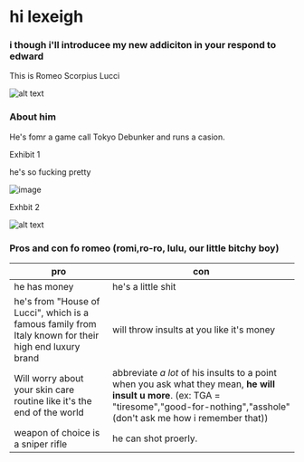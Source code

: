 <head>
    <meta charset="utf-8">
    <meta name="author" content="Patricia Siew">
    <meta name="discription" content="a page where i go feral about romeo">
</head>

<body>
    <h1>hi lexeigh</h1>
    <h3>i though i'll introducee my new addiciton in your respond to edward</h3>
    <p>This is Romeo Scorpius Lucci</p>
    
![alt text](https://i.pinimg.com/736x/2e/a2/6c/2ea26cd7a7abd24e9976ddcd91902b3f.jpg)
</body>

<body>
    <h3> About him</h3>
    <p>He's fomr a game call Tokyo Debunker and runs a casion.</p>
    <p>Exhibit 1</p>
    <p>he's so fucking pretty</p>
    
![image](https://github.com/user-attachments/assets/df7ea10c-ac0d-466b-9ae4-4a03df9a7922)


<body>
    <p>Exhbit 2</p>

![alt text](https://i.pinimg.com/736x/a1/3e/14/a13e1469aae81d9f01fa5d928e88be4c.jpg)
    <h3>Pros and con fo romeo (romi,ro-ro, lulu, our little bitchy boy)

|pro|con|
|---|---|
|he has money| he's a little shit|
|he's from "House of Lucci", which is a famous family from Italy known for their high end luxury brand| will throw insults at you like it's money|
|Will worry about your skin care routine like it's the end of the world| abbreviate *a lot* of his insults to a point when you ask what they mean, **he will insult u more**. (ex: TGA = "tiresome","good-for-nothing","asshole" (don't ask me how i remember that))|
|weapon of choice is a sniper rifle| he can shot proerly.|
</p>
</body>


<body>
    <meta backgound-color: 🟥red;>
    <meta font-family: system-ui>
</body>

